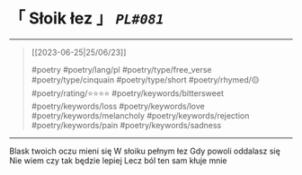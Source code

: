 # &#12300; Słoik łez &#12301; *`PL#081`*

---

> [[2023-06-25|25/06/23]]
> 
> #poetry 
> #poetry/lang/pl 
> #poetry/type/free_verse #poetry/type/cinquain #poetry/type/short 
> #poetry/rhymed/🟡 
> #poetry/rating/⭐⭐⭐⭐ 
> #poetry/keywords/bittersweet #poetry/keywords/loss #poetry/keywords/love #poetry/keywords/melancholy #poetry/keywords/rejection #poetry/keywords/pain #poetry/keywords/sadness 

---

Blask twoich oczu mieni się
W słoiku pełnym łez
Gdy powoli oddalasz się
Nie wiem czy tak będzie lepiej
Lecz ból ten sam kłuje mnie